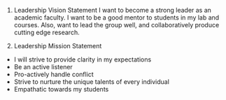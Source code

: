 1. Leadership Vision Statement
I want to become a strong leader as an academic faculty. I want to be a good mentor to students in my lab and courses. Also, want to lead the group well, and collaboratively produce cutting edge research. 


2. Leadership Mission Statement
- I will strive to provide clarity in my expectations
- Be an active listener 
- Pro-actively handle conflict
- Strive to nurture the unique talents of every individual 
- Empathatic towards my students

